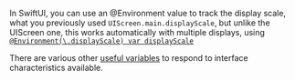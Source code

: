In SwiftUI, you can use an @Environment value to track the display scale, what
you previously used `UIScreen.main.displayScale`, but unlike the UIScreen one,
this works automatically with multiple displays, using [`@Environment(\.displayScale) var displayScale`](https://developer.apple.com/documentation/swiftui/environmentvalues/displayscale)

There are various other [useful
variables](https://developer.apple.com/documentation/swiftui/layout-adjustments#reacting-to-interface-characteristics)
to respond to interface characteristics available.

